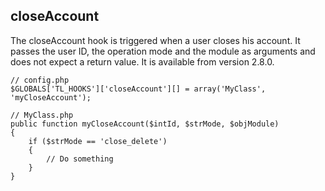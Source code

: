 closeAccount
------------

The closeAccount hook is triggered when a user closes his account. It passes the user ID, the operation mode and the module as arguments and does not expect a return value. It is available from version 2.8.0.

	// config.php
	$GLOBALS['TL_HOOKS']['closeAccount'][] = array('MyClass', 'myCloseAccount');
 
	// MyClass.php
	public function myCloseAccount($intId, $strMode, $objModule)
	{
	    if ($strMode == 'close_delete')
	    {
	        // Do something
	    }
	}
